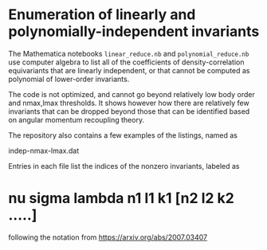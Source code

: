 Enumeration of linearly and polynomially-independent invariants
===============================================================

The Mathematica notebooks  `linear_reduce.nb` and `polynomial_reduce.nb` 
use computer algebra to list all of the coefficients of density-correlation
equivariants that are linearly independent, or that cannot be computed as
polynomial of lower-order invariants.

The code is not optimized, and cannot go beyond relatively low body order
and nmax,lmax thresholds. It shows however how there are relatively few
invariants that can be dropped beyond those that can be identified based
on angular momentum recoupling theory.

The repository also contains a few examples of the listings, named as

indep-nmax-lmax.dat 

Entries in each file list the indices of the nonzero invariants, labeled as

# nu sigma lambda n1 l1 k1 [n2 l2 k2 .....]

following the notation from https://arxiv.org/abs/2007.03407
